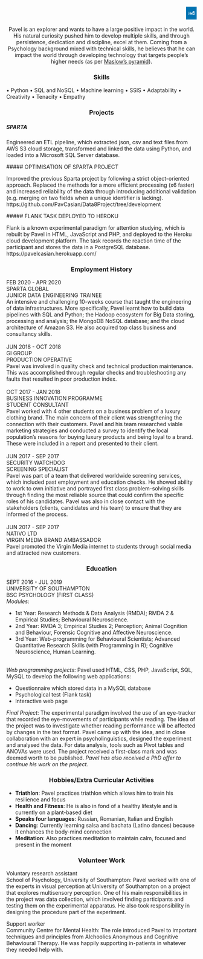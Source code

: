 <p align="right">
  <a href="https://www.linkedin.com/in/pavel-casian-820680156/">
    <img src="download.png" height="34" width="28" alt="linkedin logo">
  </a>
</p>

<p align="center">Pavel is an explorer and wants to have a large positive impact in the world. His natural curiosity pushed him to develop multiple skills, and through persistence, dedication and discipline, excel at them. Coming from a Psychology background mixed with technical skills, he believes that he can impact the world through developing technology that targets people’s higher needs (as per <a href="https://www.simplypsychology.org/maslow.html#:~:text=Maslow's%20hierarchy%20of%20needs%20is,attend%20to%20needs%20higher%20up." target="_top">Maslow’s pyramid</a>).
</p>

<h3 align="center">Skills</h3>


• Python • SQL and NoSQL • Machine learning • SSIS • Adaptability • Creativity • Tenacity • Empathy

<h3 align="center">Projects</h3> 

##### SPARTA
<p>
Engineered an ETL pipeline, which extracted json, csv and text files from AWS S3 cloud storage, transformed and linked the data using Python, and loaded into a Microsoft SQL Server database.
</p>
##### OPTIMISATION OF SPARTA PROJECT
<p>
Improved the previous Sparta project by following a strict object-oriented approach. Replaced the methods for a more efficient processing (x6 faster) and increased reliability of the data through introducing additional validation (e.g. merging on two fields when a unique identifier is lacking). <a>https://github.com/PavCasian/Data8Project/tree/development</a> 
</p>
##### FLANK TASK DEPLOYED TO HEROKU 
<p>
Flank is a known experimental paradigm for attention studying, which is rebuilt by Pavel in HTML, JavaScript and PHP, and deployed to the Heroku cloud development platform. The task records the reaction time of the participant and stores the data in a PostgreSQL database. <br> 
  <a>https://pavelcasian.herokuapp.com/</a>
</p>

<h3 align="center">Employment History</h3>

<p>
FEB 2020 - APR 2020 <br>
SPARTA GLOBAL <br>
JUNIOR DATA ENGINEERING TRAINEE <br>
An intensive and challenging 10-weeks course that taught the engineering of data infrastructures. More specifically, Pavel learnt how to build data pipelines with SQL and Python; the Hadoop ecosystem for Big Data storing, processing and analysis; the MongoDB NoSQL database; and the cloud architecture of Amazon S3. He also acquired top class business and consultancy skills. <br>
<br>
JUN 2018 - OCT 2018 <br>
GI GROUP <br>
PRODUCTION OPERATIVE <br>
Pavel was involved in quality check and technical production maintenance. This was accomplished through regular checks and troubleshooting any faults that resulted in poor production index. <br>
<br>
OCT 2017 - JAN 2018 <br>
BUSINESS INNOVATION PROGRAMME <br>
STUDENT CONSULTANT <br>
Pavel worked with 4 other students on a business problem of a luxury clothing brand. The main concern of their client was strengthening the connection with their customers. Pavel and his team researched viable marketing strategies and conducted a survey to identify the local population’s reasons for buying luxury products and being loyal to a brand. These were included in a report and presented to their client. <br>
<br>
JUN 2017 - SEP 2017 <br>
SECURITY WATCHDOG <br>
SCREENING SPECIALIST <br>
Pavel was part of a team that delivered worldwide screening services, which included past employment and education checks. He showed ability to work to own initiative and portrayed first class problem-solving skills through finding the most reliable source that could confirm the specific roles of his candidates. Pavel was also in close contact with the stakeholders (clients, candidates and his team) to ensure that they are informed of the process.<br>
<br>
JUN 2017 - SEP 2017 <br>
NATIVO LTD <br>
VIRGIN MEDIA BRAND AMBASSADOR <br>
Pavel promoted the Virgin Media internet to students through social media and attracted new customers.
</p>

<h3 align="center">Education</h3>

<p>
SEPT 2016 - JUL 2019 <br>
UNIVERSITY OF SOUTHAMPTON <br>
BSC PSYCHOLOGY (FIRST CLASS) <br>
<i>Modules</i>:
  <ul>
<li>1st Year: Research Methods & Data Analysis (RMDA); RMDA 2 & Empirical Studies; Behavioural Neuroscience. </li>
<li>2nd Year: RMDA 3; Empirical Studies 2; Perception; Animal Cognition and Behaviour, Forensic Cognitive and Affective Neuroscience. </li>
<li>3rd Year: Web-programming for Behavioural Scientists; Advanced Quantitative Research Skills (with Programming in R); Cognitive Neuroscience, Human Learning. </li>
  </ul>  
  <br>
  <i>Web programming projects</i>: Pavel used HTML, CSS, PHP, JavaScript, SQL, MySQL to develop the following web applications:
  <ul>
  <li>Questionnaire which stored data in a MySQL database</li>
  <li>Psychological test (Flank task)</li>
  <li>Interactive web page</li>
  </ul>
  <i>Final Project</i>: The experimental paradigm involved the use of an eye-tracker that recorded the eye-movements of participants while reading. The idea of the project was to investigate whether reading performance will be affected by changes in the text format. Pavel came up with the idea, and in close collaboration with an expert in psycholinguistics, designed the experiment and analysed the data. For data analysis, tools such as Pivot tables and ANOVAs were used. The project received a first-class mark and was deemed worth to be published. <i>Pavel has also received a PhD offer to continue his work on the project.</i>
</p>

<h3 align="center">Hobbies/Extra Curricular Activities</h3>

* **Triathlon**: Pavel practices triathlon which allows him to train his resilience and focus 
* **Health and Fitness**: He is also in fond of a healthy lifestyle and is currently on a plant-based diet 
* **Speaks four languages**: Russian, Romanian, Italian and English 
* **Dancing**: Currently learning salsa and bachata (Latino dances) because it enhances the body-mind connection 
* **Meditation**: Also practices meditation to maintain calm, focused and present in the moment

<h3 align="center">Volunteer Work</h3>
<p>
Voluntary research assistant <br>
School of Psychology, University of Southampton: Pavel worked with one of the experts in visual perception at University of Southampton on a project that explores multisensory perception. One of his main responsibilities in the project was data collection, which involved finding participants and testing them on the experimental apparatus. He also took responsibility in designing the procedure part of the experiment.
</p>
Support worker <br>
Community Centre for Mental Health: The role introduced Pavel to important techniques and principles from Alchoolics Anonymous and Cognitive Behavioural Therapy. He was happily supporting in-patients in whatever they needed help with.
